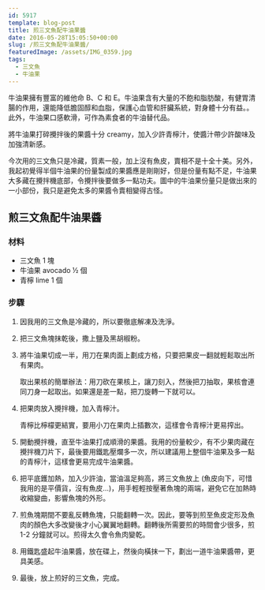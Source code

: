 ```yaml
---
id: 5917
template: blog-post
title: 煎三文魚配牛油果醬
date: 2016-05-28T15:05:50+00:00
slug: /煎三文魚配牛油果醬/
featuredImage: /assets/IMG_0359.jpg
tags:
  - 三文魚
  - 牛油果
---
```

牛油果擁有豐富的維他命 B、C 和 E。牛油果含有大量的不飽和脂肪酸，有健胃清腸的作用，還能降低膽固醇和血脂，保護心血管和肝臟系統，對身體十分有益。。此外，牛油果口感軟滑，可作為素食者的牛油替代品。

將牛油果打碎攪拌後的果醬十分 creamy，加入少許青檸汁，使醬汁帶少許酸味及加強清新感。

<!--more-->

今次用的三文魚只是冷藏，質素一般，加上沒有魚皮，賣相不是十全十美。另外，我起初覺得半個牛油果的份量製成的果醬應是剛剛好，但是份量有點不足，牛油果大多藏在攪拌機底部，令攪拌後要做多一點功夫。圖中的牛油果份量只是做出來的一小部份，我只是避免太多的果醬令賣相變得古怪。

## 煎三文魚配牛油果醬

### 材料

* 三文魚 1 塊
* 牛油果 avocado ½ 個
* 青檸 lime 1 個

### 步驟

1.   因我用的三文魚是冷藏的，所以要徹底解凍及洗淨。
2.   把三文魚塊抹乾後，撒上鹽及黑胡椒粉。
3.   將牛油果切成一半，用刀在果肉面上劃成方格，只要把果皮一翻就輕鬆取出所有果肉。

        取出果核的簡單辦法：用刀砍在果核上，讓刀刻入，然後把刀抽取，果核會連同刀身一起取出。如果還是差一點，把刀旋轉一下就可以。
4.   把果肉放入攪拌機，加入青檸汁。

        青檸比檸檬更結實，要用小刀在果肉上插數次，這樣會令青檸汁更易搾出。
5.   開動攪拌機，直至牛油果打成順滑的果醬。我用的份量較少，有不少果肉藏在攪拌機刀片下，最後要用鐵匙壓爛多一次，所以建議用上整個牛油果及多一點的青檸汁，這樣會更易完成牛油果醬。
6.   把平底鑊加熱，加入少許油，當油溫足夠高，將三文魚放上 (魚皮向下，可惜我用的是平價貨，沒有魚皮&#8230;)，用手輕輕按壓著魚塊的兩端，避免它在加熱時收縮變曲，影響魚塊的外形。
7.   煎魚塊期間不要亂反轉魚塊，只能翻轉一次。因此，要等到煎至魚皮定形及魚肉的顏色大多改變後才小心翼翼地翻轉。翻轉後所需要煎的時間會少很多，煎 1-2 分鐘就可以。煎得太久會令魚肉變乾。
8.   用鐵匙盛起牛油果醬，放在碟上，然後向橫抹一下，劃出一道牛油果醬帶，更具美感。
9.   最後，放上煎好的三文魚，完成。

&nbsp;